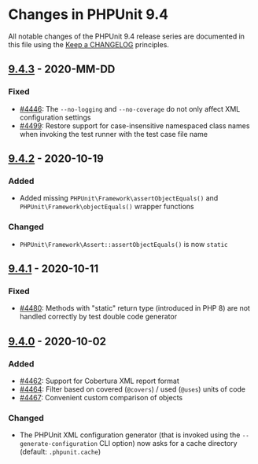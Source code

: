 # Changes in PHPUnit 9.4

All notable changes of the PHPUnit 9.4 release series are documented in this file using the [Keep a CHANGELOG](https://keepachangelog.com/) principles.

## [9.4.3] - 2020-MM-DD

### Fixed

* [#4446](https://github.com/sebastianbergmann/phpunit/pull/4446): The `--no-logging` and `--no-coverage` do not only affect XML configuration settings
* [#4499](https://github.com/sebastianbergmann/phpunit/pull/4499): Restore support for case-insensitive namespaced class names when invoking the test runner with the test case file name

## [9.4.2] - 2020-10-19

### Added

* Added missing `PHPUnit\Framework\assertObjectEquals()` and `PHPUnit\Framework\objectEquals()` wrapper functions

### Changed

* `PHPUnit\Framework\Assert::assertObjectEquals()` is now `static`

## [9.4.1] - 2020-10-11

### Fixed

* [#4480](https://github.com/sebastianbergmann/phpunit/issues/4480): Methods with "static" return type (introduced in PHP 8) are not handled correctly by test double code generator

## [9.4.0] - 2020-10-02

### Added

* [#4462](https://github.com/sebastianbergmann/phpunit/pull/4462): Support for Cobertura XML report format
* [#4464](https://github.com/sebastianbergmann/phpunit/issues/4464): Filter based on covered (`@covers`) / used (`@uses`) units of code
* [#4467](https://github.com/sebastianbergmann/phpunit/issues/4467): Convenient custom comparison of objects

### Changed

* The PHPUnit XML configuration generator (that is invoked using the `--generate-configuration` CLI option) now asks for a cache directory (default: `.phpunit.cache`)

[9.4.3]: https://github.com/sebastianbergmann/phpunit/compare/9.4.2...9.4
[9.4.2]: https://github.com/sebastianbergmann/phpunit/compare/9.4.1...9.4.2
[9.4.1]: https://github.com/sebastianbergmann/phpunit/compare/9.4.0...9.4.1
[9.4.0]: https://github.com/sebastianbergmann/phpunit/compare/9.3.11...9.4.0
